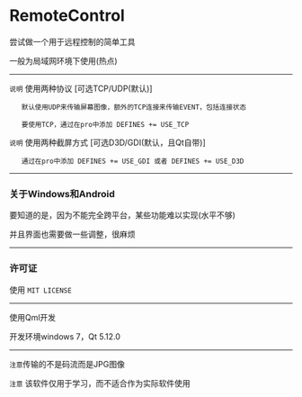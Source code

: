 ﻿# RemoteControl

尝试做一个用于远程控制的简单工具

一般为局域网环境下使用(热点)

------

`说明` 使用两种协议 [可选TCP/UDP(默认)]

```
   默认使用UDP来传输屏幕图像，额外的TCP连接来传输EVENT，包括连接状态

   要使用TCP，通过在pro中添加 DEFINES += USE_TCP
```

`说明` 使用两种截屏方式 [可选D3D/GDI(默认，且Qt自带)]

```
   通过在pro中添加 DEFINES += USE_GDI 或者 DEFINES += USE_D3D
```
------
### 关于Windows和Android

要知道的是，因为不能完全跨平台，某些功能难以实现(水平不够)

并且界面也需要做一些调整，很麻烦

------
### 许可证

   使用 `MIT LICENSE`

------
使用Qml开发

开发环境windows 7，Qt 5.12.0

------
`注意`传输的不是码流而是JPG图像

`注意` 该软件仅用于学习，而不适合作为实际软件使用